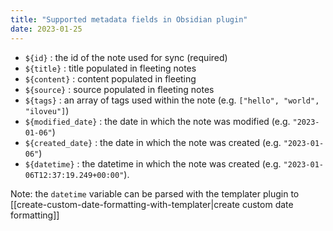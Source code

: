 ```yaml
---
title: "Supported metadata fields in Obsidian plugin"
date: 2023-01-25
---
```

- `${id}` : the id of the note used for sync (required)
- `${title}` : title populated in fleeting notes
- `${content}` : content populated in fleeting
- `${source}` : source populated in fleeting notes
- `${tags}` : an array of tags used within the note (e.g. `["hello", "world", "iloveu"]`)
- `${modified_date}` : the date in which the note was modified (e.g. `"2023-01-06"`)
- `${created_date}` : the date in which the note was created (e.g. `"2023-01-06"`)
- `${datetime}` : the datetime in which the note was created (e.g. `"2023-01-06T12:37:19.249+00:00"`). 


Note: the `datetime` variable can be parsed with the templater plugin to [[create-custom-date-formatting-with-templater|create custom date formatting]]